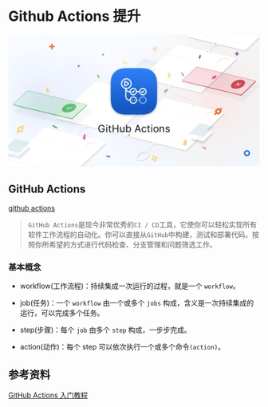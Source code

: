 # Github Actions 提升

![github-actions.jpg](../images/github-actions.jpg)

## GitHub Actions

[github actions](https://github.com/features/actions)

> `GitHub Actions`是现今非常优秀的`CI / CD`工具，它使你可以轻松实现所有软件工作流程的自动化。你可以直接从`GitHub`中构建，测试和部署代码。按照你所希望的方式进行代码检查、分支管理和问题筛选工作。

### 基本概念

- workflow(工作流程)：持续集成一次运行的过程，就是一个 `workflow`。

- job(任务)：一个 `workflow` 由一个或多个 `jobs` 构成，含义是一次持续集成的运行，可以完成多个任务。

- step(步骤)：每个 `job` 由多个 `step` 构成，一步步完成。

- action(动作)：每个 step 可以依次执行一个或多个命令`(action)`。



## 参考资料

[GitHub Actions 入门教程](http://www.ruanyifeng.com/blog/2019/09/getting-started-with-github-actions.html)

